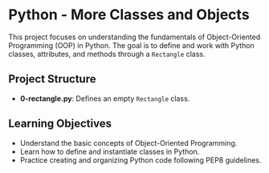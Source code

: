 # Python - More Classes and Objects

This project focuses on understanding the fundamentals of Object-Oriented Programming (OOP) in Python. The goal is to define and work with Python classes, attributes, and methods through a `Rectangle` class.

## Project Structure

- **0-rectangle.py**: Defines an empty `Rectangle` class.

## Learning Objectives

- Understand the basic concepts of Object-Oriented Programming.
- Learn how to define and instantiate classes in Python.
- Practice creating and organizing Python code following PEP8 guidelines.
